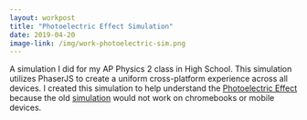 ```yaml
---
layout: workpost
title: "Photoelectric Effect Simulation"
date: 2019-04-20
image-link: /img/work-photoelectric-sim.png
---
```

A simulation I did for my AP Physics 2 class in High School.  This simulation utilizes PhaserJS to create a uniform cross-platform experience across all devices. I created this simulation to help understand the [Photoelectric Effect](https://en.wikipedia.org/wiki/Photoelectric_effect) because the old [simulation](https://phet.colorado.edu/en/simulation/photoelectric) would not work on chromebooks or mobile devices.